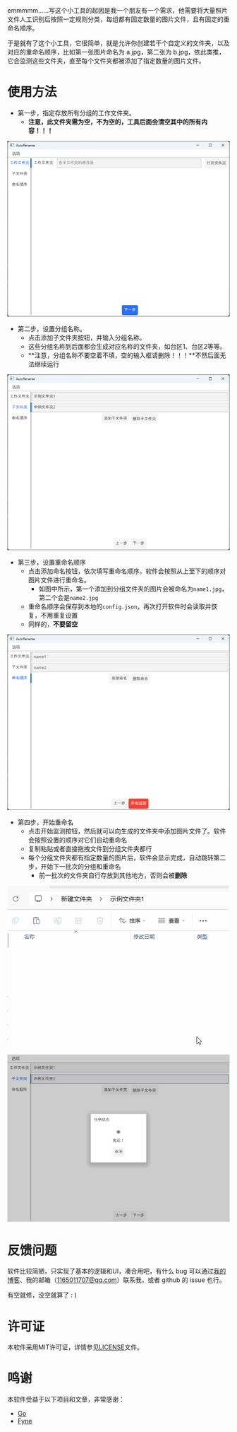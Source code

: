 emmmmm......写这个小工具的起因是我一个朋友有一个需求，他需要将大量照片文件人工识别后按照一定规则分类，每组都有固定数量的图片文件，且有固定的重命名顺序。

于是就有了这个小工具，它很简单，就是允许你创建若干个自定义的文件夹，以及对应的重命名顺序，比如第一张图片命名为 a.jpg，第二张为 b.jpg，依此类推，它会监测这些文件夹，直至每个文件夹都被添加了指定数量的图片文件。

# 使用方法

+ 第一步，指定存放所有分组的工作文件夹。
  + **注意，此文件夹需为空，不为空的，工具后面会清空其中的所有内容！！！**

![指定工作文件夹](./img/1.png)

+ 第二步，设置分组名称。
  + 点击添加子文件夹按钮，并输入分组名称。
  + 这些分组名称到后面都会生成对应名称的文件夹，如台区1、台区2等等。
  + **注意，分组名称不要空着不填，空的输入框请删除！！！**不然后面无法继续运行

![设置分组名称](./img/2.png)

+ 第三步，设置重命名顺序
  + 点击添加命名按钮，依次填写重命名顺序。软件会按照从上至下的顺序对图片文件进行重命名。
    + 如图中所示，第一个添加到分组文件夹的图片会被命名为`name1.jpg`，第二个会是`name2.jpg`
  + 重命名顺序会保存到本地的`config.json`，再次打开软件时会读取并恢复，不用重复设置
  + 同样的，**不要留空**

![](./img/3.png)

+ 第四步，开始重命名
  + 点击开始监测按钮，然后就可以向生成的文件夹中添加图片文件了。软件会按照设置的顺序对它们自动重命名
  + 复制粘贴或者直接拖拽文件到分组文件夹都行
  + 每个分组文件夹都有指定数量的图片后，软件会显示完成，自动跳转第二步，开始下一批次的分组和重命名
    + 前一批次的文件夹自行存放到其他地方，否则会被**删除**

![](./img/show.gif)



![](./img/4.png)

# 反馈问题

软件比较简陋，只实现了基本的逻辑和UI，凑合用吧，有什么 bug 可以通过[我的博客](https://www.huangoo.top)、我的邮箱（1165011707@qq.com）联系我，或者 github 的 issue 也行。

有空就修，没空就算了 : )

# 许可证

本软件采用MIT许可证，详情参见[LICENSE](LICENSE)文件。

# 鸣谢

本软件受益于以下项目和文章，非常感谢：

+ [Go](https://github.com/golang/go)
+ [Fyne](https://github.com/fyne-io/fyne)